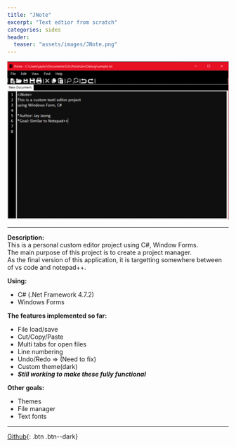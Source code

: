 ```yaml
---
title: "JNote"
excerpt: "Text edtior from scratch"
categories: sides
header:
  teaser: "assets/images/JNote.png"
---
```


![Projects_thumbnail](/assets/images/JNote.png)

---
**Description:**  
This is a personal custom editor project using C#, Window Forms.  
The main purpose of this project is to create a project manager.  
As the final version of this application, it is targetting somewhere 
between of vs code and notepad++.

**Using:**  
  * C# (.Net Framework 4.7.2)
  * Windows Forms

**The features implemented so far:**  
  * File load/save
  * Cut/Copy/Paste
  * Multi tabs for open files
  * Line numbering
  * Undo/Redo => (Need to fix)
  * Custom theme(dark)
  * ***Still working to make these fully functional***  

**Other goals:**
  * Themes
  * File manager
  * Text fonts

  ---
  [Github](https://github.com/jaykop/JNote/){: .btn .btn--dark}